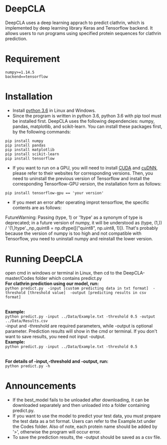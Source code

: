 # DeepCLA
DeepCLA uses a deep learning apprach to predict clathrin, which is implemented by deep learning library Keras and Tensorflow backend. It allows users to run programs using specified protein sequences for clathrin prediction.

# Requirement
```
numpy>=1.14.5
backend==tensorflow
```
# Installation
* Install [python 3.6](https://www.python.org/downloads/) in Linux and Windows.
* Since the program is written in python 3.6, python 3.6 with pip tool must be installed first. DeepCLA uses the following dependencies: numpy, pandas, matplotlib, and scikit-learn. You can install these packages first, by the following commands:

```
pip install numpy
pip install pandas
pip install matplotlib
pip install scikit-learn
pip install tensorflow
```
* If you want to run on a GPU, you will need to install [CUDA](https://developer.nvidia.com/cuda-downloads) and [cuDNN](https://developer.nvidia.com/cudnn), please refer to their websites for corresponding versions. Then, you need to uninstall the previous version of Tensorflow and install the corresponding Tensorflow-GPU version, the installation form as follows:
```
pip install tensorflow-gpu == 'your version'
```
* If you meet an error after operating improt tensorflow, the specific contents are as follows:

FutureWarning: Passing (type, 1) or '1type' as a synonym of type is deprecated; in a future version of numpy, it will be understood as (type, (1,)) / '(1,)type'._np_quint8 = np.dtype([("quint8", np.uint8, 1)]). That's probably because the version of numpy is too high and not compatible with Tensorflow, you need to uninstall numpy and reinstall the lower version.

# Running DeepCLA
open cmd in windows or terminal in Linux, then cd to the DeepCLA-master/Codes folder which contains predict.py
</br>**For clathrin prediction using our model, run:**
</br>`python predict.py  -input [custom predicting data in txt format]  -threshold [threshold value]  -output [predicting results in csv format]`  

</br>**Example:**
</br>`python predict.py -input ../Data/Example.txt -threshold 0.5 -output ../Data/Results.csv`
</br>-input and -threshold are required parameters, while -output is optional parameter. Prediction results will show in the cmd or terminal. If you don't want to save results, you need not input -output.
</br>**Example:**
</br>`python predict.py -input ../Data/Example.txt -threshold 0.5`

</br>**For details of -input,-threshold and -output, run:**
</br>`python predict.py -h`

# Announcements
* If the best_model fails to be unloaded after downloading, it can be downloaded separately and then unloaded into a folder containing predict.py.
* If you want to use the model to predict your test data, you must prepare the test data as a txt format. Users can refer to the Example.txt under the Codes folder. Also of note, each protein name should be added by '>', otherwise the program will occur error.
* To save the prediction results, the -output should be saved as a csv file.
